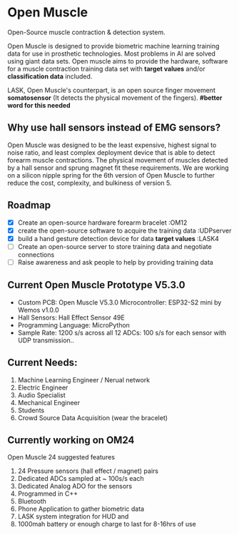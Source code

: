 
# Open Muscle
Open-Source muscle contraction & detection system.

Open Muscle is designed to provide biometric machine learning training data for use in prosthetic technologies. Most problems in AI are solved using giant data sets. Open muscle aims to provide the hardware, software for a muscle contraction training data set with **target values** and/or **classification data** included.

LASK, Open Muscle's counterpart, is an open source finger movement **somatosensor** (It detects the physical movement of the fingers). **#better word for this needed**

## Why use hall sensors instead of EMG sensors?
Open Muscle was designed to be the least expensive, highest signal to noise ratio, and least complex deployment device that is able to detect forearm muscle contractions.
The physical movement of muscles detected by a hall sensor and sprung magnet fit these requirements.
We are working on a silicon nipple spring for the 6th version of Open Muscle to further reduce the cost, complexity, and bulkiness of version 5.

## **Roadmap**

 - [x] Create an open-source hardware forearm bracelet :OM12 
 - [x] create the open-source software to acquire the training data :UDPserver
 - [x] build a hand gesture detection device for data **target values** :LASK4
 - [ ] Create an open-source server to store training data and negotiate connections
 - [ ] Raise awareness and ask people to help by providing training data

## Current Open Muscle Prototype V5.3.0

 - Custom PCB:  Open Muscle V5.3.0 Microcontroller: ESP32-S2 mini by Wemos v1.0.0
 - Hall Sensors: Hall Effect Sensor 49E
 - Programming Language: MicroPython
 - Sample Rate: 1200 s/s across all 12 ADCs: 100 s/s for each sensor with UDP transmission..

## Current Needs:

1. Machine Learning Engineer / Nerual network
2. Electric Engineer
3. Audio Specialist
4. Mechanical Engineer
5. Students
6. Crowd Source Data Acquisition (wear the bracelet)

## Currently working on OM24
Open Muscle 24 suggested features
1. 24 Pressure sensors (hall effect / magnet) pairs
2. Dedicated ADCs sampled at ~ 100s/s each
3. Dedicated Analog ADO for the sensors
4. Programmed in C++ 
5. Bluetooth
6. Phone Application to gather biometric data
7. LASK system integration for HUD and
8. 1000mah battery or enough charge to last for 8-16hrs of use


